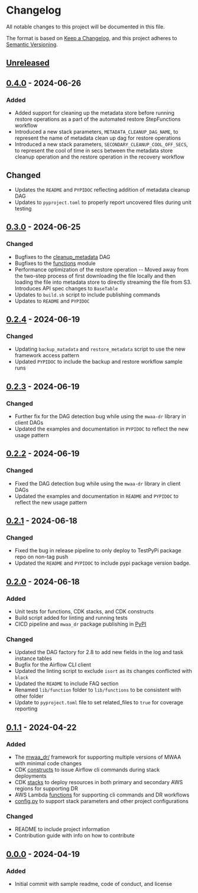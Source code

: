 # Changelog

All notable changes to this project will be documented in this file.

The format is based on [Keep a Changelog](https://keepachangelog.com/en/1.1.0/),
and this project adheres to [Semantic Versioning](https://semver.org/spec/v2.0.0.html).

## [Unreleased]

## [0.4.0] - 2024-06-26
### Added
- Added support for cleaning up the metadata store before running restore operations as a part of the automated restore StepFunctions workflow
- Introduced a new stack parameters, `METADATA_CLEANUP_DAG_NAME`, to represent the name of metadata clean up dag for restore operations
- Introduced a new stack parameters, `SECONDARY_CLEANUP_COOL_OFF_SECS`, to represent the cool of time in secs between the metadata store cleanup operation and the restore operation in the recovery workflow

## Changed
- Updates the `README` and `PYPIDOC` reflecting addition of metadata cleanup DAG
- Updates to `pyproject.toml` to properly report uncovered files during unit testing

## [0.3.0] - 2024-06-25
### Changed
- Bugfixes to the [cleanup_metadata](assets/dags/mwaa_dr/cleanup_metadata.py) DAG
- Bugfixes to the [functions](lib/functions/) module
- Performance optimization of the restore operation -- Moved away from the two-step process of first downloading the file locally and then loading the file into metadata store to directly streaming the file from S3. Introduces API spec changes to `BaseTable`
- Updates to `build.sh` script to include publishing commands
- Updates to `README` and `PYPIDOC`

## [0.2.4] - 2024-06-19
### Changed
- Updating `backup_matadata` and `restore_metadata` script to use the new framework access pattern
- Updated `PYPIDOC` to include the backup and restore workflow sample runs


## [0.2.3] - 2024-06-19
### Changed
- Further fix for the DAG detection bug while using the `mwaa-dr` library in client DAGs
- Updated the examples and documentation in `PYPIDOC` to reflect the new usage pattern


## [0.2.2] - 2024-06-19
### Changed
- Fixed the DAG detection bug while using the `mwaa-dr` library in client DAGs
- Updated the examples and documentation in `README` and `PYPIDOC` to reflect the new usage pattern


## [0.2.1] - 2024-06-18
### Changed
- Fixed the bug in release pipeline to only deploy to TestPyPi package repo on non-tag push
- Updated the `README` and `PYPIDOC` to include pypi package version badge.


## [0.2.0] - 2024-06-18
### Added
- Unit tests for functions, CDK stacks, and CDK constructs
- Build script added for linting and running tests
- CICD pipeline and `mwaa_dr` package publishing in [PyPI](https://pypi.org/project/mwaa-dr/)

### Changed
- Updated the DAG factory for 2.8 to add new fields in the log and task instance tables
- Bugfix for the Airflow CLI client
- Updated the linting script to exclude `isort` as its changes conflicted with `black`
- Updated the `README` to include FAQ section
- Renamed `lib/function` folder to `lib/functions` to be consistent with other folder
- Update to `pyproject.toml` file to set related_files to `true` for coverage reporting

## [0.1.1] - 2024-04-22
### Added

- The [mwaa_dr/](assets/dags/mwaa_dr/) framework for supporting multiple versions of MWAA
 with minimal code changes
- CDK [constructs](lib/constructs/) to issue Airflow cli commands during stack deployments
- CDK [stacks](lib/stacks/) to deploy resources in both primary and secondary AWS regions
 for supporting DR
- AWS Lambda [functions](lib/function/) for supporting cli commands and DR workflows
- [config.py](./config.py) to support stack parameters and other project configurations

### Changed

- README to include project information
- Contribution guide with info on how to contribute


## [0.0.0] - 2024-04-19

### Added

- Initial commit with sample readme, code of conduct, and license


[unreleased]: https://github.com/aws-samples/mwaa-disaster-recovery/compare/v0.4.0...HEAD
[0.4.0]: https://github.com/aws-samples/mwaa-disaster-recovery/compare/v0.3.0...v0.4.0
[0.3.0]: https://github.com/aws-samples/mwaa-disaster-recovery/compare/v0.2.4...v0.3.0
[0.2.4]: https://github.com/aws-samples/mwaa-disaster-recovery/compare/v0.2.3...v0.2.4
[0.2.3]: https://github.com/aws-samples/mwaa-disaster-recovery/compare/v0.2.2...v0.2.3
[0.2.2]: https://github.com/aws-samples/mwaa-disaster-recovery/compare/v0.2.1...v0.2.2
[0.2.1]: https://github.com/aws-samples/mwaa-disaster-recovery/compare/v0.2.0...v0.2.1
[0.2.0]: https://github.com/aws-samples/mwaa-disaster-recovery/compare/v0.1.1...v0.2.0
[0.1.1]: https://github.com/aws-samples/mwaa-disaster-recovery/compare/v0.0.0...v0.1.1
[0.0.0]: https://github.com/aws-samples/mwaa-disaster-recovery/releases/tag/v0.0.0
